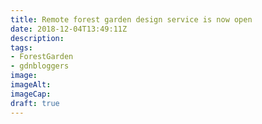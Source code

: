```yaml
---
title: Remote forest garden design service is now open
date: 2018-12-04T13:49:11Z
description: 
tags: 
- ForestGarden
- gdnbloggers
image: 
imageAlt: 
imageCap: 
draft: true
---
```


